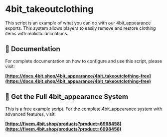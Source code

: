 # 4bit_takeoutclothing 

This script is an example of what you can do with our 4bit_appearance exports. This system allows players to easily remove and restore clothing items with realistic animations.

## 📖 Documentation

For complete documentation on how to configure and use this script, please visit:

**[https://docs.4bit.shop/4bit_appearance/4bit_takeoutclothing-free](https://docs.4bit.shop/4bit_appearance/4bit_takeoutclothing-free)**

## 🛒 Get the Full 4bit_appearance System

This is a free example script. For the complete 4bit_appearance system with advanced features, visit:

**[https://fivem.4bit.shop/products?product=6998458](https://fivem.4bit.shop/products?product=6998458)**